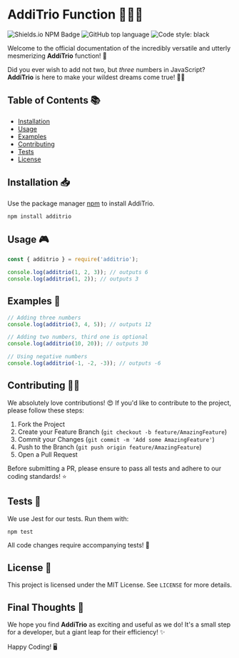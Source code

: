 # AddiTrio Function 🚀🔢🎉

![Shields.io NPM Badge](https://img.shields.io/npm/v/additrio)
![GitHub top language](https://img.shields.io/github/languages/top/calamityadam/additrio)
![Code style: black](https://img.shields.io/badge/code%20style-black-000000.svg)

Welcome to the official documentation of the incredibly versatile and utterly mesmerizing **AddiTrio** function! 🎊

Did you ever wish to add not two, but _three_ numbers in JavaScript? **AddiTrio** is here to make your wildest dreams come true! 🌈💥

## Table of Contents 📚

- [Installation](#installation)
- [Usage](#usage)
- [Examples](#examples)
- [Contributing](#contributing)
- [Tests](#tests)
- [License](#license)

## Installation 📥

Use the package manager [npm](https://www.npmjs.com) to install AddiTrio.

```bash
npm install additrio
```

## Usage 🎮

```javascript
const { additrio } = require('additrio');

console.log(additrio(1, 2, 3)); // outputs 6
console.log(additrio(1, 2)); // outputs 3
```

## Examples 📖

```javascript
// Adding three numbers
console.log(additrio(3, 4, 5)); // outputs 12

// Adding two numbers, third one is optional
console.log(additrio(10, 20)); // outputs 30

// Using negative numbers
console.log(additrio(-1, -2, -3)); // outputs -6
```

## Contributing 🧑‍💻

We absolutely love contributions! 😍 If you'd like to contribute to the project, please follow these steps:

1. Fork the Project
2. Create your Feature Branch (`git checkout -b feature/AmazingFeature`)
3. Commit your Changes (`git commit -m 'Add some AmazingFeature'`)
4. Push to the Branch (`git push origin feature/AmazingFeature`)
5. Open a Pull Request

Before submitting a PR, please ensure to pass all tests and adhere to our coding standards! ⭐

## Tests 🧪

We use Jest for our tests. Run them with:

```bash
npm test
```

All code changes require accompanying tests! 🚀

## License 📄

This project is licensed under the MIT License. See `LICENSE` for more details.

## Final Thoughts 🌠

We hope you find **AddiTrio** as exciting and useful as we do! It's a small step for a developer, but a giant leap for their efficiency! ✨

Happy Coding! 🖥️

